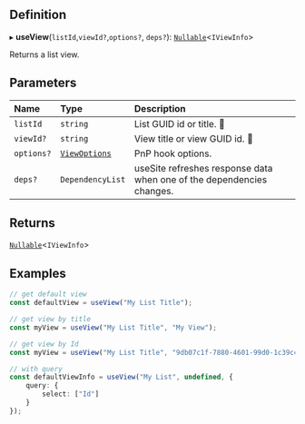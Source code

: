 ## Definition

▸ **useView**(`listId`,`viewId?`,`options?`, `deps?`): [`Nullable`](../Types/NullableT.md)<`IViewInfo`\>

Returns a list view.

## Parameters

| Name       | Type                                          | Description                                                                                |
| :--------- | :-------------------------------------------- | :----------------------------------------------------------------------------------------- |
| `listId`   | `string`                                      | List GUID id or title. <ToolTip text="Changing the value refreshes response data.">🚩</ToolTip>      |
| `viewId?`  | `string`                                      | View title or view GUID id. <ToolTip text="Changing the value refreshes response data.">🚩</ToolTip> |
| `options?` | [`ViewOptions`](../Interfaces/ViewOptions.md) | PnP hook options.                                                                          |
| `deps?`    | `DependencyList`                              | useSite refreshes response data when one of the dependencies changes.                          |

## Returns

[`Nullable`](../Types/NullableT.md)<`IViewInfo`\>

## Examples

```typescript
// get default view
const defaultView = useView("My List Title");

// get view by title
const myView = useView("My List Title", "My View");

// get view by Id
const myView = useView("My List Title", "9db07c1f-7880-4601-99d0-1c39c43f6599");

// with query
const defaultViewInfo = useView("My List", undefined, {
	query: {
		select: ["Id"]
	}
});
```
